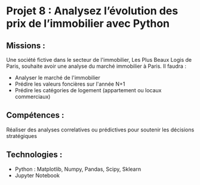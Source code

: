 # Projet 8 : Analysez l’évolution des prix de l’immobilier avec Python

## Missions : 
Une société fictive dans le secteur de l'immobilier, Les Plus Beaux Logis de Paris, souhaite avoir une analyse du marché immobilier à Paris. Il faudra : 
- Analyser le marché de l'immobilier
- Prédire les valeurs foncières sur l'année N+1
- Prédire les catégories de logement (appartement ou locaux commerciaux)

## Compétences : 
Réaliser des analyses correlatives ou prédictives pour soutenir les décisions stratégiques

## Technologies :
- Python :  Matplotlib, Numpy, Pandas, Scipy, Sklearn
- Jupyter Notebook
